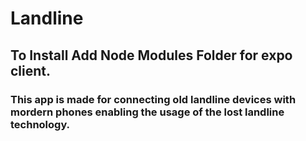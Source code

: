# Landline

## To Install Add Node Modules Folder for expo client.

### This app is made for connecting old landline devices with mordern phones enabling the usage of the lost landline technology.
